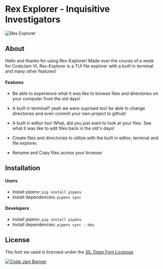 # Rex Explorer - Inquisitive Investigators
![Rex Explorer](https://cdn.discordapp.com/attachments/666081160497070080/671036109337264148/Image.PNG)

## About

Hello and thanks for using Rex-Explorer! Made over the course of a week for CodeJam VI, Rex-Explorer is a TUI file explorer with a built in terminal and many other features!

#### Features
- Be able to experience what it was like to browse files and directories on your computer from the old days!

- A built in terminal? yeah we were suprised too! be able to change directories and even commit your own project to github!

- A built in editor too! What, did you just want to look at your files. See what it was like to edit files back in the old'n days!

- Create files and directories to utilize with the built in editor, terminal and file explorer.

- Rename and Copy files across your browser

## Installation

#### Users

- Install pipenv: `pip install pipenv`
- Install dependencies: `pipenv sync`

#### Developers

- Install pipenv: `pip install pipenv`
- Install dependencies: `pipenv sync --dev`

## License

The font we used is licensed under the [SIL Open Font Licesnse](https://www.fontspace.com/help/#license-17)

[![Code Jam Banner](https://raw.githubusercontent.com/python-discord/code-jam-6/master/ancient%20tech.png?token=AAQAKVPQ55SEFWYYLYO5YV26ETLTC)](#)
